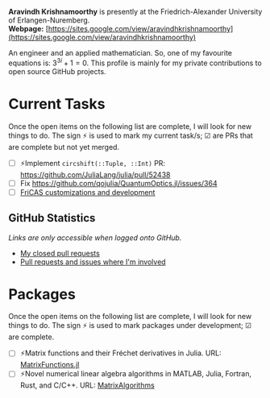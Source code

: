 **Aravindh Krishnamoorthy** is presently at the Friedrich-Alexander University of Erlangen-Nuremberg.\
**Webpage:** [https://sites.google.com/view/aravindhkrishnamoorthy](https://sites.google.com/view/aravindhkrishnamoorthy)

An engineer and an applied mathematician. So, one of my favourite equations is: $3^{3i} + 1 = 0.$ This profile is mainly for my private contributions to open source GitHub projects.

# Current Tasks
Once the open items on the following list are complete, I will look for new things to do. The sign ⚡ is used to mark my current task/s; ☑ are PRs that are complete but not yet merged.

- [ ] ⚡Implement `circshift(::Tuple, ::Int)` PR: https://github.com/JuliaLang/julia/pull/52438
- [ ] Fix https://github.com/qojulia/QuantumOptics.jl/issues/364
- [ ] [FriCAS customizations and development](https://github.com/aravindh-krishnamoorthy/aravindh-krishnamoorthy/blob/main/FriCAS.md)

## GitHub Statistics
_Links are only accessible when logged onto GitHub._

- [My closed pull requests](https://github.com/pulls?q=is%3Apr+author%3Aaravindh-krishnamoorthy+is%3Aclosed+)
- [Pull requests and issues where I'm involved](https://github.com/pulls?q=involves%3Aaravindh-krishnamoorthy)

# Packages
Once the open items on the following list are complete, I will look for new things to do. The sign ⚡ is used to mark packages under development; ☑ are complete.

- [ ] ⚡Matrix functions and their Fréchet derivatives in Julia. URL: [MatrixFunctions.jl](https://github.com/aravindh-krishnamoorthy/MatrixFunctions.jl)
- [ ] ⚡Novel numerical linear algebra algorithms in MATLAB, Julia, Fortran, Rust, and C/C++. URL: [MatrixAlgorithms](https://github.com/aravindh-krishnamoorthy/MatrixAlgorithms)
